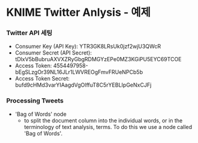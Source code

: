 # KNIME Twitter Anlysis - 예제


### Twitter API 세팅

* Consumer Key (API Key): YTR3GK8LRsUk0jzf2wjU3QWcR
* Consumer Secret (API Secret): tDlxV5bBubruAXVXZRyGbgRDMGYzEPe0MZ3KGiPU5EYC69TCOE
* Access Token: 4554497958-bEgSLzgOr39NL16JLr1LWVREOgFmvFRUeNPCb5b
* Access Token Secret: bufd9cHMd3varYIAagdVgOlffuT8C5rYEBLIpGeNxCJFj



### Processing Tweets

* 'Bag of Words' node
  * to split the document column into the individual words, or in the terminology of text analysis, terms. To do this we use a node called 'Bag of Words'. 